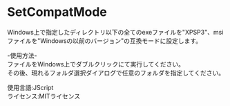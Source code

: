 # SetCompatMode
Windows上で指定したディレクトリ以下の全てのexeファイルを"XPSP3"、msiファイルを"Windowsの以前のバージョン"の互換モードに設定します。  

-使用方法-  
ファイルをWindows上でダブルクリックにて実行してください。  
その後、現れるフォルダ選択ダイアログで任意のフォルダを指定してください。  

使用言語:JScript  
ライセンス:MITライセンス  
